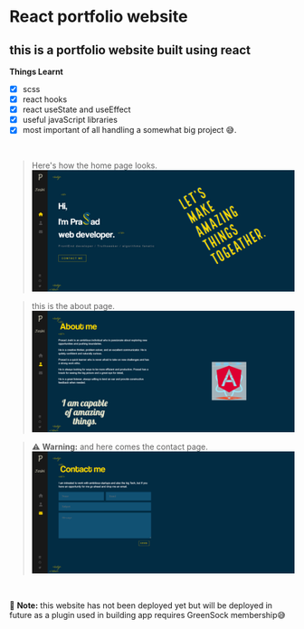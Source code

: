 # React portfolio website #

## this is a portfolio website built using react ##

**Things Learnt**
- [x] scss
- [x] react hooks
- [x] react useState and useEffect
- [x] useful javaScript libraries 
- [x] most important of all handling a somewhat big project 😅.

&nbsp;


> Here's how the home page looks.
![home page image](/src/assets/images/ss-1.png "home page")


> this is the about page.
![about page](/src/assets/images/img-2.png "about page")

> :warning: **Warning:** and here comes the contact page.
![contact page](/src/assets/images/img-3.png "contact page")

&nbsp;


 :memo: **Note:** this website has not been deployed yet but will be deployed in future as a plugin used in building app requires GreenSock membership😅  


